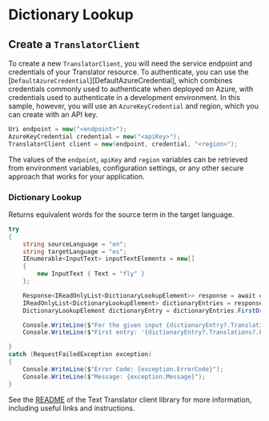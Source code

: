 # Dictionary Lookup

## Create a `TranslatorClient`

To create a new `TranslatorClient`, you will need the service endpoint and credentials of your Translator resource. To authenticate, you can use the [`DefaultAzureCredential`][DefaultAzureCredential], which combines credentials commonly used to authenticate when deployed on Azure, with credentials used to authenticate in a development environment. In this sample, however, you will use an `AzureKeyCredential` and region, which you can create with an API key.

```C# Snippet:CreateTranslatorClient
Uri endpoint = new("<endpoint>");
AzureKeyCredential credential = new("<apiKey>");
TranslatorClient client = new(endpoint, credential, "<region>");
```

The values of the `endpoint`, `apiKey` and `region` variables can be retrieved from environment variables, configuration settings, or any other secure approach that works for your application.

### Dictionary Lookup

Returns equivalent words for the source term in the target language.

```C# Snippet:Sample5_DictionaryLookup
try
{
    string sourceLanguage = "en";
    string targetLanguage = "es";
    IEnumerable<InputText> inputTextElements = new[]
    {
        new InputText { Text = "fly" }
    };

    Response<IReadOnlyList<DictionaryLookupElement>> response = await client.DictionaryLookupAsync(sourceLanguage, targetLanguage, inputTextElements).ConfigureAwait(false);
    IReadOnlyList<DictionaryLookupElement> dictionaryEntries = response.Value;
    DictionaryLookupElement dictionaryEntry = dictionaryEntries.FirstOrDefault();

    Console.WriteLine($"For the given input {dictionaryEntry?.Translations?.Count} entries were found in the dictionary.");
    Console.WriteLine($"First entry: '{dictionaryEntry?.Translations?.FirstOrDefault()?.DisplayTarget}', confidence: {dictionaryEntry?.Translations?.FirstOrDefault()?.Confidence}.");

}
catch (RequestFailedException exception)
{
    Console.WriteLine($"Error Code: {exception.ErrorCode}");
    Console.WriteLine($"Message: {exception.Message}");
}
```

See the [README] of the Text Translator client library for more information, including useful links and instructions.

[README]: https://github.com/Azure/azure-sdk-for-net/blob/main/sdk/translation/Azure.AI.Translation.Text/README.md

